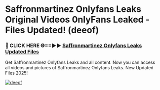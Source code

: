 # Saffronmartinez Onlyfans Leaks Original Videos 0nlyFans Leaked - Files Updated! (deeof)

<h3>🔴 CLICK HERE 🌐==►► <a href="https://tinyurl.com/brd5kh86" rel="nofollow">Saffronmartinez Onlyfans Leaks Updated Files</a></h3>

Get Saffronmartinez Onlyfans Leaks and all content. Now you can access all videos and pictures of Saffronmartinez Onlyfans Leaks. New Updated Files 2025!

[![deeof](https://i.imgur.com/K7sEzmb.gif)](https://tinyurl.com/brd5kh86)
